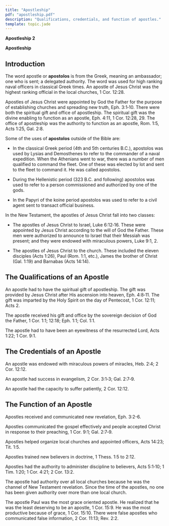 ```yaml
---
title: "Apostleship"
pdf: "apostleship.pdf"
description: "Qualifications, credentials, and function of apostles."
template: topic.jade
---
```



**Apostleship 2**

**Apostleship**

Introduction
------------

The word apostle or **apostolos** is from the Greek, meaning an
ambassador; one who is sent; a delegated authority. The word was used
for high ranking naval officers in classical Greek times. An apostle of
Jesus Christ was the highest ranking official in the local churches, 1
Cor. 12:28.

Apostles of Jesus Christ were appointed by God the Father for the
purpose of establishing churches and spreading new truth, Eph. 3:1‑10.
There were both the spiritual gift and office of apostleship. The
spiritual gift was the divine enabling to function as an apostle, Eph.
4:11, 1 Cor. 12:28, 29. The office of apostleship was the authority to
function as an apostle, Rom. 1:5, Acts 1:25, Gal. 2:8.

Some of the uses of **apostolos** outside of the Bible are:

-   In the classical Greek period (4th and 5th centuries B.C.),
    apostolos was used by Lysias and Demosthenes to refer to the
    commander of a naval expedition. When the Athenians went to war,
    there was a number of men qualified to command the fleet. One of
    these was elected by lot and sent to the fleet to command it. He was
    called apostolos.

-   During the Hellenistic period (323 B.C. and following) apostolos was
    used to refer to a person commissioned and authorized by one of the
    gods.

-   In the Papyri of the koine period apostolos was used to refer to a
    civil agent sent to transact official business.

In the New Testament, the apostles of Jesus Christ fall into two
classes:

-   The apostles of Jesus Christ to Israel, Luke 6:12‑16. These were
    appointed by Jesus Christ according to the will of God the Father.
    These men were authorized to announce to Israel that their Messiah
    was present; and they were endowed with miraculous powers, Luke 9:1,
    2.

-   The apostles of Jesus Christ to the church. These included the
    eleven disciples (Acts 1:26), Paul (Rom. 1:1, etc.), James the
    brother of Christ (Gal. 1:19) and Barnabas (Acts 14:14).

The Qualifications of an Apostle
--------------------------------

An apostle had to have the spiritual gift of apostleship. The gift was
provided by Jesus Christ after His ascension into heaven, Eph. 4:8‑11.
The gift was imparted by the Holy Spirit on the day of Pentecost, 1 Cor.
12:11; Acts 2.

The apostle received his gift and office by the sovereign decision of
God the Father, 1 Cor. 1:1; 12:18; Eph. 1:1; Col. 1:1.

The apostle had to have been an eyewitness of the resurrected Lord, Acts
1:22; 1 Cor. 9:1.

The Credentials of an Apostle
-----------------------------

An apostle was endowed with miraculous powers of miracles, Heb. 2:4; 2
Cor. 12:12.

An apostle had success in evangelism, 2 Cor. 3:1‑3; Gal. 2:7‑9.

An apostle had the capacity to suffer patiently, 2 Cor. 12:12.

The Function of an Apostle
--------------------------

Apostles received and communicated new revelation, Eph. 3:2-6.

Apostles communicated the gospel effectively and people accepted Christ
in response to their preaching, 1 Cor. 9:1; Gal. 2:7‑9.

Apostles helped organize local churches and appointed officers, Acts
14:23; Tit. 1:5.

Apostles trained new believers in doctrine, 1 Thess. 1:5 to 2:12.

Apostles had the authority to administer discipline to believers, Acts
5:1‑10; 1 Tim. 1:20; 1 Cor. 4:21; 2 Cor. 13:2.

The apostle had authority over all local churches because he was the
channel of New Testament revelation. Since the time of the apostles, no
one has been given authority over more than one local church.

The apostle Paul was the most grace oriented apostle. He realized that
he was the least deserving to be an apostle, 1 Cor. 15:9. He was the
most productive because of grace, 1 Cor. 15:10. There were false
apostles who communicated false information, 2 Cor. 11:13; Rev. 2:2.

